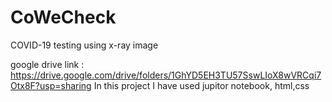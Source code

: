# CoWeCheck
COVID-19 testing using x-ray image

google drive link : https://drive.google.com/drive/folders/1GhYD5EH3TU57SswLIoX8wVRCqi7Otx8F?usp=sharing
In this project I have used jupitor notebook, html,css 
